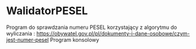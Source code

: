 # WalidatorPESEL
Program do sprawdzania numeru PESEL
korzystający z algorytmu do wyliczania :
https://obywatel.gov.pl/pl/dokumenty-i-dane-osobowe/czym-jest-numer-pesel
Program konsolowy